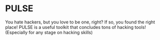 # PULSE
You hate hackers, but you love to be one, right? If so, you found the right place! PULSE is a useful toolkit that concludes tons of hacking tools! (Especially for any stage on hacking skills)
